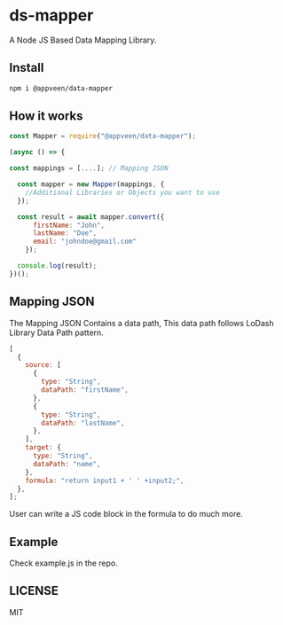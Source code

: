 # ds-mapper

A Node JS Based Data Mapping Library.

## Install

```sh
npm i @appveen/data-mapper
```

## How it works

```javascript
const Mapper = require("@appveen/data-mapper");

(async () => {

const mappings = [....]; // Mapping JSON

  const mapper = new Mapper(mappings, {
    //Additional Libraries or Objects you want to use
  });

  const result = await mapper.convert({
      firstName: "John",
      lastName: "Doe",
      email: "johndoe@gmail.com"
    });

  console.log(result);
})();
```

## Mapping JSON

The Mapping JSON Contains a data path, This data path follows LoDash Library Data Path pattern.

```javascript
[
  {
    source: [
      {
        type: "String",
        dataPath: "firstName",
      },
      {
        type: "String",
        dataPath: "lastName",
      },
    ],
    target: {
      type: "String",
      dataPath: "name",
    },
    formula: "return input1 + ' ' +input2;",
  },
];
```

User can write a JS code block in the formula to do much more.

## Example

Check example.js in the repo.

## LICENSE
MIT

